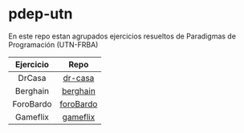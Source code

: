 # pdep-utn

En este repo estan agrupados ejercicios resueltos de Paradigmas de Programación (UTN-FRBA)

| Ejercicio | Repo                                                 |
|:---------:|:----------------------------------------------------:|
| DrCasa    | [dr-casa](https://github.com/juancuiule/dr-casa)     |
| Berghain  | [berghain](https://github.com/juancuiule/berghain)   |
| ForoBardo | [foroBardo](https://github.com/juancuiule/foroBardo) |
| Gameflix  | [gameflix](https://github.com/redwarewolf/gameflix)  |